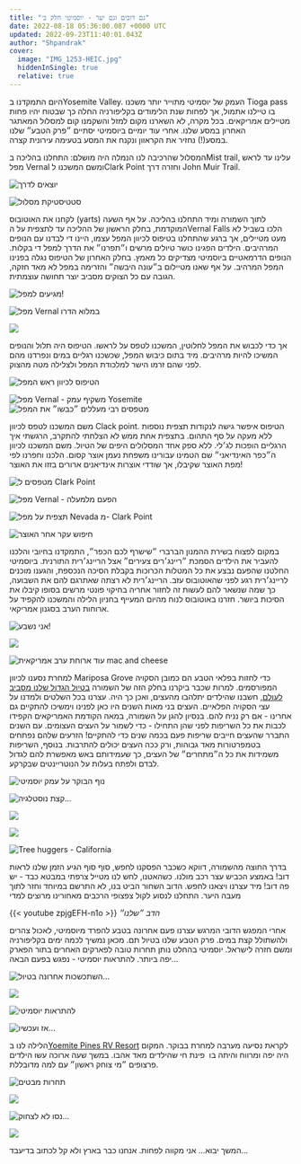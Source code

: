 ```yaml
---
title: "גם דובים וגם יער - יוסמיטי חלק ב׳"
date: 2022-08-18 05:36:00.087 +0000 UTC
updated: 2022-09-23T11:40:01.043Z
author: "Shpandrak"
cover:
  image: "IMG_1253-HEIC.jpg"
  hiddenInSingle: true
  relative: true
---
```


היום התמקדנו בYosemite Valley. העמק של יוסמיטי מתוייר יותר משכנו Tioga pass בו טיילנו אתמול, אך לפחות שנת הלימודים בקליפורניה החלה כך שבטוח יהיו פחות מטיילים אמריקאים. בכל מקרה, לא השארנו מקום למזל והשקמנו קום למסלול המאתגר האחרון במסע שלנו. אחרי עוד יומיים ביוסמיטי יסתיים ״פרק הטבע״ שלנו במסע(!) נחזיר את הקראוון ונקנח את המסע בטעימה עירונית קצרה.

המסלול שהרכיבה לנו הנמלה היה מושלם: התחלנו בהליכה בMist trail, עלינו עד לראש מפל Vernal ומשם המשכנו לClark Point וחזרה דרך John Muir Trail.  

![](IMG_1551-HEIC.jpg "יוצאים לדרך")

![](vfsts.png "סטטיסטיקת מסלול")

לקחנו את האוטובוס (yarts) לתוך השמורה ומיד התחלנו בהליכה. על אף השעה המוקדמת, בחלק הראשון של ההליכה עד לתצפית על הVernal Falls הלכו בשביל לא מעט מטיילים, אך ברגע שהתחלנו בטיפוס לכיוון המפל עצמו, היינו די לבדנו עם הנופים המרהיבים. הילדים הפגינו כושר טיולים מרשים ו״תפרנו״ את הדרך למפל די בקלות. הנופים הדרמאטיים ביוסמיטי מצדיקים כל מאמץ. בחלק האחרון של הטיפוס נגלה בפנינו המפל המרהיב. על אף שאנו מטיילום ב״עונה היבשה״ והזרימה במפל לא מאד חזקה, הגובה עם כל הצוקים מסביב יוצר תחושה עוצמתית.

![](IMG_1197-HEIC.jpg "מגיעים למפל!")

![](EFFECTS.jpg "מפל Vernal במלוא הדרו")

![](IMG_1237-HEIC.jpg "")

אך כדי לכבוש את המפל לחלוטין, המשכנו לטפס על לראשו. הטיפוס היה תלול והנופים המשיכו להיות מרהיבים. מיד בתום כיבוש המפל, שכשכנו רגליים במים ונפרדנו מהם לפני שהם זרמו הישר למלכודת המפל ולצלילה מטה מהצוק. 

![](IMG_1247-HEIC.jpg "הטיפוס לכיוון ראש המפל")

![](IMG_1253-HEIC.jpg "מפל Vernal - משקיף עמק Yosemite")  
![](IMG_1611-HEIC.jpg "מטפסים רבי מעללים ״כבשו״ את המפל")

משם המשכנו לטפס לכיוון Clack point. הטיפוס איפשר גישה לנקודות תצפית נוספות ללא מעקה על סף התהום. בתצפית אחת ממש לא הצלחתי להתקרב, הרגשתי איך הרגליים הופכות לג׳לי. ללא ספק אחד המסלולים היפים של הטיול. משם המשכנו לכיוון ה״כפר האינדיאני״ שם הטמינו עבורינו משפחת נעמן אוצר קסום. הלכנו וחפרנו לפי מפת האוצר שקיבלו, אך שודדי אוצרות אינדיאנים ארורים בזזו את האוצר!

![](IMG_1624-HEIC.jpg "מטפסים ל Clark Point")

![](IMG_1295-HEIC.jpg "מפל Vernal - הפעם מלמעלה")

![](IMG_1314-HEIC.jpg "תצפית על מפל Nevada מ- Clark Point")

![](IMG_1661-HEIC.jpg "חיפוש עקר אחר האוצר")

במקום לפצוח בשירת ההמנון הברברי ״שישרף לכם הכפר״, התמקדנו בחיובי והלכנו להעביר את הילדים הסמכת ״ריינג׳רים צעירים״ אצל הריינג׳רית התורנית. ביוסמיטי החלטנו שהפעם נבצע את כל המטלות הכרוכות בקבלת הסיכה הנכספת, והגענו מוכנים לריינג׳רית רגע לפני שהאוטובוס עזב. הריינג׳רית לא רצתה שאתרגם להם את השבועה, כך שמה שנשאר להם לעשות זה לחזור אחריה בחיקוי פונטי מרשים בסופו קיבלו את הסיכות ביושר. חזרנו באוטובוס לנוח מהיום המעייף בחניון הלילה והמשכנו להקפיד על ארוחות הערב בסגנון אמריקאי.

![](IMG_1345-HEIC.jpg "אני נשבע!")

![](IMG_1350-HEIC.jpg "")

![](IMG_1361-HEIC.jpg "עוד ארוחת ערב אמריקאית mac and cheese")

למחרת נסענו לכיוון Mariposa Grove כדי לחזות בפלאי הטבע הם כמובן הסקויה המפורסמים. למרות שכבר ביקרנו בחלק הזה של השמורה [בטיול הגדול שלנו מסביב לעולם](https://shpandrak.blogspot.com/2012/04/blog-post.html), חשבנו שהילדים יתלהבו מהעצים, ואכן כך היה. עצרנו בכל השלטים ולמדנו על עצי הסקויה הפלאיים. העצים בני מאות השנים היו כאן לפנינו וימשיכו להתקיים גם אחרינו - אם רק נניח להם. בנסיון להגן על השמורה, במאה הקודמת האמריקאים הקפידו לכבות את כל השריפות לפני שהן התחילו - כדי לשמור על העצים העצומים. עם השנים התברר שהעצים חייבים שריפות פעם בכמה שנים כדי להתקיים! הזרעים שלהם נפתחים בטמפרטורות מאד גבוהות, ורק ככה העצים יכולים להתרבות. בנוסף, השריפות משמידות את כל ה״מתחרים״ של העצים, כך שעמידותם באש מאפשרת להם לגדול לבדם ולפתח בעלות על הנוטריינטים שבקרקע. 

![](IMG_1365-HEIC.jpg "נוף הבוקר על עמק יוסמיטי")

![](dsc\_0909\_7992229102\_o-COLLAGE.jpg "קצת נוסטלגיה...")

![](IMG_1692-HEIC.jpg "")

![](IMG_1405-HEIC.jpg "")

![](IMG_1412-HEIC.jpg "Tree huggers - California")

בדרך החוצה מהשמורה, דווקא כשכבר הפסקנו לחפש, סוף סוף הגיע הזמן שלנו לראות דוב! באמצע הכביש עצר רכב מולנו. כשהאטנו, לחש לנו מטייל צרפתי במבטא כבד - יש פה דוב! מיד עצרנו ויצאנו לחפש. הדוב השחור הביט בנו, לא התרשם במיוחד וחזר לתוך מעבה היער. התחלנו לנסוע לקול צפצופי הרכבים מאחורינו מרוצים למדי

{{< youtube zpjgEFH-n1o >}}
*הדב ״שלנו״*

אחרי המפגש הדובי המרגש עצרנו פעם אחרונה בטבע להפרד מיוסמיטי, לאכול צהרים ולהשתולל קצת במים. פרק הטבע שלנו בטיול תם. מכאן נמשיך לכמה ימים בקליפורניה ומשם חזרה לישראל. יוסמיטי בהחלט נותן תחרות טובה לפארקים האחרים בתור הפארק יפה ביותר. להתראות יוסמיטי - נפגש בפעם הבאה...

![](IMG_1438-HEIC.jpg "השתכשכות אחרונה בטיול...")

![](IMG_1467-HEIC.jpg "")

![](IMG_1475-HEIC.jpg "להתראות יוסמיטי")

![](then.jpg "אז ועכשיו...")

הלילה לנו ב[Yoemite Pines RV Resort](https://yosemitepinesrv.com/) לקראת נסיעה מערבה למחרת בבוקר. המקום היה יפה ומרווח והיתה בו  פינת חי שהילדים מאד אהבו. במשך שעה ארוכה עשו הילדים פרצופים ״מי צוחק ראשון״ עם למה מדובללת. 

![](IMG_1793-HEIC.jpg "תחרות מבטים")

![](IMG_1785-HEIC.jpg "")

![](IMG_1790-HEIC.jpg "נסו לא לצחוק...")

![](IMG_1495-HEIC.jpg "")

המשך יבוא... אני מקווה לפחות. אנחנו כבר בארץ ולא קל לכתוב בדיעבד...
